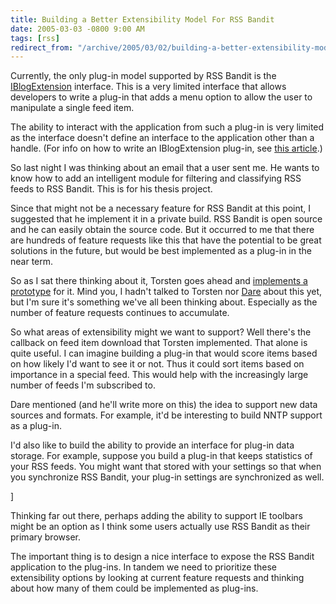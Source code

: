 ```yaml
---
title: Building a Better Extensibility Model For RSS Bandit
date: 2005-03-03 -0800 9:00 AM
tags: [rss]
redirect_from: "/archive/2005/03/02/building-a-better-extensibility-model-for-rss-bandit.aspx/"
---
```


Currently, the only plug-in model supported by RSS Bandit is the
[IBlogExtension](http://www.pocketsoap.com/weblog/stories/2003/04/0023.html)
interface. This is a very limited interface that allows developers to
write a plug-in that adds a menu option to allow the user to manipulate
a single feed item.

The ability to interact with the application from such a plug-in is very
limited as the interface doesn't define an interface to the application
other than a handle. (For info on how to write an IBlogExtension
plug-in, see [this
article](https://haacked.com/archive/2004/06/19/651.aspx).)

So last night I was thinking about an email that a user sent me. He
wants to know how to add an intelligent module for filtering and
classifying RSS feeds to RSS Bandit. This is for his thesis project.

Since that might not be a necessary feature for RSS Bandit at this
point, I suggested that he implement it in a private build. RSS Bandit
is open source and he can easily obtain the source code. But it occurred
to me that there are hundreds of feature requests like this that have
the potential to be great solutions in the future, but would be best
implemented as a plug-in in the near term.

So as I sat there thinking about it, Torsten goes ahead and [implements
a
prototype](http://www.rendelmann.info/blog/PermaLink.aspx?guid=d3c8dfd5-c3f7-4e74-bdb0-0168eb4e2d82)
for it. Mind you, I hadn't talked to Torsten nor
[Dare](http://www.25hoursaday.com/weblog/) about this yet, but I'm sure
it's something we've all been thinking about. Especially as the number
of feature requests continues to accumulate.

So what areas of extensibility might we want to support? Well there's
the callback on feed item download that Torsten implemented. That alone
is quite useful. I can imagine building a plug-in that would score items
based on how likely I'd want to see it or not. Thus it could sort items
based on importance in a special feed. This would help with the
increasingly large number of feeds I'm subscribed to.

Dare mentioned (and he'll write more on this) the idea to support new
data sources and formats. For example, it'd be interesting to build NNTP
support as a plug-in.

I'd also like to build the ability to provide an interface for plug-in
data storage. For example, suppose you build a plug-in that keeps
statistics of your RSS feeds. You might want that stored with your
settings so that when you synchronize RSS Bandit, your plug-in settings
are synchronized as well.

]

Thinking far out there, perhaps adding the ability to support IE
toolbars might be an option as I think some users actually use RSS
Bandit as their primary browser.

The important thing is to design a nice interface to expose the RSS
Bandit application to the plug-ins. In tandem we need to prioritize
these extensibility options by looking at current feature requests and
thinking about how many of them could be implemented as plug-ins.

